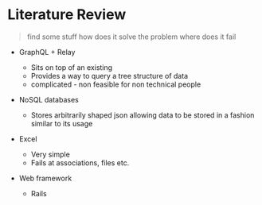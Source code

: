 # Literature Review

> find some stuff
> how does it solve the problem
> where does it fail

- GraphQL + Relay
  - Sits on top of an existing
  - Provides a way to query a tree structure of data
  - complicated - non feasible for non technical people
- NoSQL databases

  - Stores arbitrarily shaped json allowing data to be stored in a fashion similar to its usage

- Excel

  - Very simple
  - Fails at associations, files etc.

- Web framework
  - Rails
